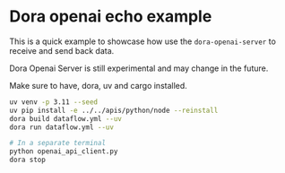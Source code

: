 # Dora openai echo example

This is a quick example to showcase how use the `dora-openai-server` to receive and send back data.

Dora Openai Server is still experimental and may change in the future.

Make sure to have, dora, uv and cargo installed.

```bash
uv venv -p 3.11 --seed
uv pip install -e ../../apis/python/node --reinstall
dora build dataflow.yml --uv
dora run dataflow.yml --uv

# In a separate terminal
python openai_api_client.py
dora stop
```
